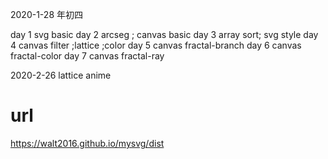 2020-1-28  年初四

day 1 svg basic
day 2 arcseg ; canvas basic
day 3 array sort; svg style
day 4 canvas filter ;lattice ;color
day 5 canvas fractal-branch
day 6 canvas fractal-color
day 7 canvas fractal-ray


2020-2-26 lattice anime

# url
https://walt2016.github.io/mysvg/dist